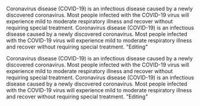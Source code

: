 Coronavirus disease (COVID-19) is an infectious disease caused by a newly discovered coronavirus. Most people infected with the COVID-19 virus will experience mild to moderate respiratory illness and recover without requiring special treatment.
Coronavirus disease (COVID-19) is an infectious disease caused by a newly discovered coronavirus. Most people infected with the COVID-19 virus will experience mild to moderate respiratory illness and recover without requiring special treatment.
"Editing"

Coronavirus disease (COVID-19) is an infectious disease caused by a newly discovered coronavirus. Most people infected with the COVID-19 virus will experience mild to moderate respiratory illness and recover without requiring special treatment.
Coronavirus disease (COVID-19) is an infectious disease caused by a newly discovered coronavirus. Most people infected with the COVID-19 virus will experience mild to moderate respiratory illness and recover without requiring special treatment.
"Editing"

